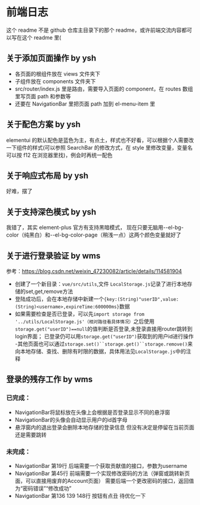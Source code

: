 # 前端日志

这个 readme 不是 github 仓库主目录下的那个 readme，或许前端交流内容都可以写在这个 readme 里(

## 关于添加页面操作 by ysh

-   各页面的根组件放在 views 文件夹下
-   子组件放在 components 文件夹下
-   src/router/index.js 里是路由，需要导入页面的 component，在 routes 数组里写页面 path 和参数等
-   还要在 NavigationBar 里把页面 path 加到 el-menu-item 里

## 关于配色方案 by ysh

elementui 的默认配色是蓝色为主，有点土，样式也不好看，可以根据个人需要改一下组件的样式(可以参照 SearchBar 的修改方式，在 style 里修改变量，变量名可以按 f12 在浏览器里找)，例会时再统一配色

## 关于响应式布局 by ysh

好难，摆了

## 关于支持深色模式 by ysh

我错了，其实 element-plus 官方有支持黑暗模式，
现在只要无脑用--el-bg-color（纯黑白）和--el-bg-color-page（稍浅一点）这两个颜色变量就好了

## 关于进行登录验证 by wms
参考：https://blog.csdn.net/weixin_47230082/article/details/114581904
- 创建了一个新目录：`vue/src/utils`,文件 `LocalStorage.js`记录了进行本地存储的set,get,remove方法
- 登陆成功后，会在本地存储中新建一个`{key:(String)"userID",value:(String)<username>,expireTime:600000ms}`数据
- 如果需要检查是否已登录，可以先`import storage from '../utils/LocalStorage.js'（相对路径看具体情况）`之后使用`storage.get("userID")==null`的值判断是否登录,未登录直接用router跳转到login界面；
已登录仍可以用`storage.get("userID")`获取到的用户id进行操作
-其他页面也可以通过`storage.set()``storage.get()``storage.remove()`来向本地存储、查找、删除有时限的数据，具体用法见`LocalStorage.js`中的注释

## 登录的残存工作 by wms
### 已完成：
- NavigationBar将鼠标放在头像上会根据是否登录显示不同的悬浮窗
- NavigationBar的头像会自动显示用户的id首字母
- 悬浮窗内的退出登录会删除本地存储的登录信息 但没有决定是停留在当前页面还是需要跳转

### 未完成：
- NavigationBar 第19行 后端需要一个获取贡献值的接口，参数为username
- NavigationBar 第45行 前端需要一个实现修改密码的方法（弹窗或跳转新页面，可以直接用废弃的Account页面） 需要后端一个更改密码的接口，返回值为“密码错误”“修改成功”
- NavigationBar 第136 139 148行 按钮有点丑 待优化一下